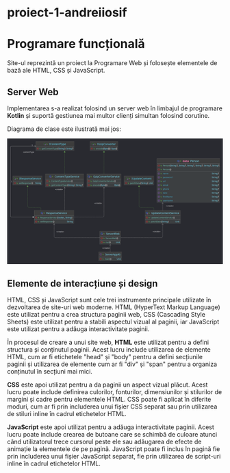 # proiect-1-andreiiosif

# Programare funcțională

Site-ul reprezintă un proiect la Programare Web și folosește elementele de bază ale HTML, CSS și JavaScript.

## Server Web

Implementarea s-a realizat folosind un server web în limbajul de programare **Kotlin** și suportă gestiunea mai multor clienți simultan folosind corutine.

Diagrama de clase este ilustrată mai jos:

![Diagrama de clase](package.png)

## Elemente de interacțiune și design

HTML, CSS și JavaScript sunt cele trei instrumente principale utilizate în dezvoltarea de site-uri web moderne. HTML (HyperText Markup Language) este utilizat pentru a crea structura paginii web, CSS (Cascading Style Sheets) este utilizat pentru a stabili aspectul vizual al paginii, iar JavaScript este utilizat pentru a adăuga interactivitate paginii.

În procesul de creare a unui site web, **HTML** este utilizat pentru a defini structura și conținutul paginii. Acest lucru include utilizarea de elemente HTML, cum ar fi etichetele "head" și "body" pentru a defini secțiunile paginii și utilizarea de elemente cum ar fi "div" și "span" pentru a organiza conținutul în secțiuni mai mici.

**CSS** este apoi utilizat pentru a da paginii un aspect vizual plăcut. Acest lucru poate include definirea culorilor, fonturilor, dimensiunilor și stilurilor de margini și cadre pentru elementele HTML. CSS poate fi aplicat în diferite moduri, cum ar fi prin includerea unui fișier CSS separat sau prin utilizarea de stiluri inline în cadrul etichetelor HTML.

**JavaScript** este apoi utilizat pentru a adăuga interactivitate paginii. Acest lucru poate include crearea de butoane care se schimbă de culoare atunci când utilizatorul trece cursorul peste ele sau adăugarea de efecte de animație la elementele de pe pagină. JavaScript poate fi inclus în pagină fie prin includerea unui fișier JavaScript separat, fie prin utilizarea de script-uri inline în cadrul etichetelor HTML.